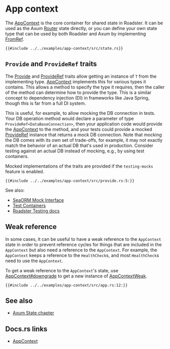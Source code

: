 # App context

The [AppContext](https://docs.rs/roadster/latest/roadster/app/context/struct.AppContext.html) is the core container for
shared state in Roadster. It can be used as the Axum [Router](https://docs.rs/axum/latest/axum/struct.Router.html) state
directly, or you can define your own state type that can be used by both Roadster and Axum by
implementing [FromRef](https://docs.rs/axum-core/latest/axum_core/extract/trait.FromRef.html).

```rust,ignore
{{#include ../../examples/app-context/src/state.rs}}
```

## `Provide` and `ProvideRef` traits

The [Provide](https://docs.rs/roadster/latest/roadster/app/context/trait.Provide.html)
and [ProvideRef](https://docs.rs/roadster/latest/roadster/app/context/trait.ProvideRef.html) traits allow getting
an instance of `T` from the implementing
type. [AppContext](https://docs.rs/roadster/latest/roadster/app/context/struct.AppContext.html) implements this for
various
types it contains. This allows
a method to specify the type it requires, then the caller of the method can determine how to provide the type. This is a
similar concept to dependency injection (DI) in frameworks like Java Spring, though this is far from a full DI system.

This is useful, for example, to allow mocking the DB connection in tests. Your DB operation method would declare a
parameter of type `ProvideRef<DataBaseConnection>`, then your application code would provide
the [AppContext](https://docs.rs/roadster/latest/roadster/app/context/struct.AppContext.html) to the
method, and your tests could provide a
mocked [ProvideRef](https://docs.rs/roadster/latest/roadster/app/context/trait.ProvideRef.html) instance that returns a
mock DB connection. Note that mocking
the DB comes with its own set of trade-offs, for example, it may not exactly match the behavior of an actual DB that's
used in production. Consider testing against an actual DB instead of mocking, e.g., by using test containers.

Mocked implementations of the traits are provided if the `testing-mocks` feature is enabled.

```rust,ignore
{{#include ../../examples/app-context/src/provide.rs:5:}}
```

See also:

- [SeaORM Mock Interface](https://www.sea-ql.org/SeaORM/docs/write-test/mock/)
- [Test Containers](https://testcontainers.com/)
- [Roadster Testing docs](https://roadster.dev/features/testing.html/)

## Weak reference

In some cases, it can be useful to have a weak reference to the `AppContext` state in order to prevent reference cycles
for things that are included in the `AppContext` but also need a reference to the `AppContext`. For example, the
`AppContext` keeps a reference to the `HealthCheck`s, and most `HealthCheck`s need to use the `AppContext`.

To get a weak reference to the `AppContext`'s state,
use [AppContext#downgrade](https://docs.rs/roadster/latest/roadster/app/context/struct.AppContext.html#method.downgrade)
to get a new instance
of [AppContextWeak](https://docs.rs/roadster/latest/roadster/app/context/struct.AppContextWeak.html).

```rust,ignore
{{#include ../../examples/app-context/src/app.rs:12:}}
```

## See also

- [Axum State chapter](/features/services/http/state.html)

## Docs.rs links

- [AppContext](https://docs.rs/roadster/latest/roadster/app/context/struct.AppContext.html)
